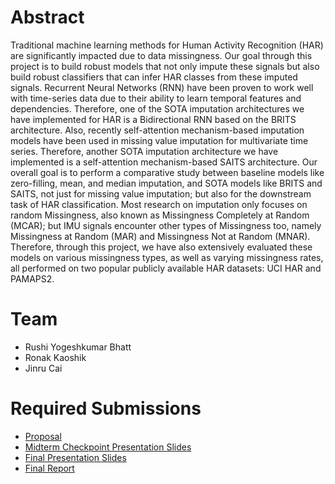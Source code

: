 # Abstract

Traditional machine learning methods for Human Activity Recognition (HAR) are significantly impacted due to data missingness. Our goal through this project is to build robust models that not only impute these signals but also build robust classifiers that can infer HAR classes from these imputed signals. Recurrent Neural Networks (RNN) have been proven to work well with time-series data due to their ability to learn temporal features and dependencies. Therefore, one of the SOTA imputation architectures we have implemented for HAR is a Bidirectional RNN based on the BRITS architecture. Also, recently self-attention mechanism-based imputation models have been used in missing value imputation for multivariate time series. Therefore, another SOTA imputation architecture we have implemented is a self-attention mechanism-based SAITS architecture. Our overall goal is to perform a comparative study between baseline models like zero-filling, mean, and median imputation, and SOTA models like BRITS and SAITS, not just for missing value imputation; but also for the downstream task of HAR classification. Most research on imputation only focuses on random Missingness, also known as Missingness Completely at Random (MCAR); but IMU signals encounter other types of Missingness too, namely Missingness at Random (MAR) and Missingness Not at Random (MNAR). Therefore, through this project, we have also extensively evaluated these models on various missingness types, as well as varying missingness rates, all performed on two popular publicly available HAR datasets: UCI HAR and PAMAPS2.

# Team

* Rushi Yogeshkumar Bhatt
* Ronak Kaoshik
* Jinru Cai

# Required Submissions

* [Proposal](https://github.com/RushiBhatt007/ece209as_project/blob/main/docs/proposal.md)
* [Midterm Checkpoint Presentation Slides](https://github.com/RushiBhatt007/ece209as_project/blob/main/docs/Midterm_checkpoint_presentation.pdf)
* [Final Presentation Slides](https://github.com/RushiBhatt007/ece209as_project/blob/main/docs/Final%20Presentation%20Slides.pdf)
* [Final Report](https://github.com/RushiBhatt007/ece209as_project/blob/main/docs/report.md)
